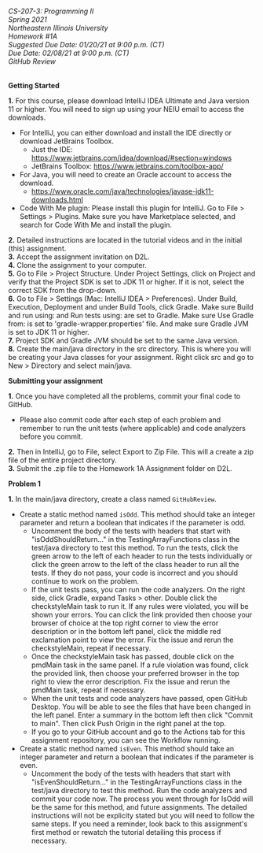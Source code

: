 ###### CS-207-3: Programming II <br> Spring 2021 <br> Northeastern Illinois University <br> Homework #1A <br> Suggested Due Date: 01/20/21 at 9:00 p.m. (CT) <br> Due Date: 02/08/21 at 9:00 p.m. (CT) <br> GitHub Review

**Getting Started**

**1.** For this course, please download IntelliJ IDEA Ultimate and Java version 11 or higher. You will need to sign up using your NEIU email to access the downloads. 
- For IntelliJ, you can either download and install the IDE directly or download JetBrains Toolbox. 
    - Just the IDE: https://www.jetbrains.com/idea/download/#section=windows 
    - JetBrains Toolbox: https://www.jetbrains.com/toolbox-app/ 
- For Java, you will need to create an Oracle account to access the download.
    - https://www.oracle.com/java/technologies/javase-jdk11-downloads.html
- Code With Me plugin: Please install this plugin for IntelliJ. Go to File > Settings > Plugins. Make sure you have Marketplace selected, and search for Code With Me and install the plugin.  
  
    
**2.** Detailed instructions are located in the tutorial videos and in the initial (this) assignment.<br>
**3.** Accept the assignment invitation on D2L.<br>
**4.** Clone the assignment to your computer.<br>
**5.** Go to File > Project Structure. Under Project Settings, click on Project and verify that the Project SDK is set to JDK 11 or higher.  If it is not, select the correct SDK from the drop-down.<br>
**6.** Go to File > Settings (Mac: IntelliJ IDEA > Preferences). Under Build, Execution, Deployment and under Build Tools, click Gradle. Make sure Build and run using: and Run tests using: are set to Gradle. Make sure Use Gradle from: is set to 'gradle-wrapper.properties' file. And make sure Gradle JVM is set to JDK 11 or higher.<br>
**7.** Project SDK and Gradle JVM should be set to the same Java version.<br>
**8.** Create the main/java directory in the src directory. This is where you will be creating your Java classes for your assignment. Right click src and go to New > Directory and select main/java.<br>

**Submitting your assignment**

**1.** Once you have completed all the problems, commit your final code to GitHub. <br>
- Please also commit code after each step of each problem and remember to run the unit tests (where applicable) and code analyzers before you commit.

**2.** Then in IntelliJ, go to File, select Export to Zip File. This will a create a zip file of the entire project directory.<br>
**3.** Submit the .zip file to the Homework 1A Assignment folder on D2L.<br>

**Problem 1**

**1.** In the main/java directory, create a class named `GitHubReview`. 
- Create a static method named `isOdd`. This method should take an integer parameter and return a boolean that indicates if the parameter is odd. 
    - Uncomment the body of the tests with headers that start with "isOddShouldReturn..." in the TestingArrayFunctions class in the test/java directory to test this method. To run the tests, click the green arrow to the left of each header to run the tests individually or click the green arrow to the left of the class header to run all the tests. If they do not pass, your code is incorrect and you should continue to work on the problem. 
    - If the unit tests pass, you can run the code analyzers. On the right side, click Gradle, expand Tasks > other. Double click the checkstyleMain task to run it. If any rules were violated, you will be shown your errors. You can click the link provided then choose your browser of choice at the top right corner to view the error description or in the bottom left panel, click the middle red exclamation point to view the error. Fix the issue and rerun the checkstyleMain, repeat if necessary.
    - Once the checkstyleMain task has passed, double click on the pmdMain task in the same panel. If a rule violation was found, click the provided link, then choose your preferred browser in the top right to view the error description. Fix the issue and rerun the pmdMain task, repeat if necessary.
    - When the unit tests and code analyzers have passed, open GitHub Desktop. You will be able to see the files that have been changed in the left panel. Enter a summary in the bottom left then click "Commit to main". Then click Push Origin in the right panel at the top. 
    - If you go to your GitHub account and go to the Actions tab for this assignment repository, you can see the Workflow running.
- Create a static method named `isEven`. This method should take an integer parameter and return a boolean that indicates if the parameter is even. 
    - Uncomment the body of the tests with headers that start with "isEvenShouldReturn..." in the TestingArrayFunctions class in the test/java directory to test this method. Run the code analyzers and commit your code now. The process you went through for IsOdd will be the same for this method, and future assignments. The detailed instructions will not be explicity stated but you will need to follow the same steps. If you need a reminder, look back to this assignment's first method or rewatch the tutorial detailing this process if necessary.
